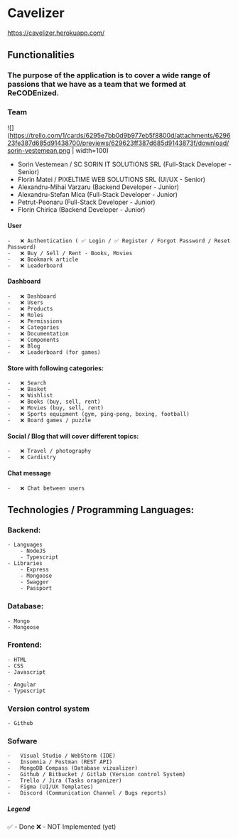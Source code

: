# Cavelizer

https://cavelizer.herokuapp.com/

## Functionalities

### The purpose of the application is to cover a wide range of passions that we have as a team that we formed at ReCODEnized.

### Team

![](https://trello.com/1/cards/6295e7bb0d9b977eb5f8800d/attachments/629623fe387d685d91438700/previews/629623ff387d685d9143873f/download/sorin-vestemean.png | width=100)

- Sorin Vestemean / SC SORIN IT SOLUTIONS SRL (Full-Stack Developer - Senior)
- Florin Matei / PIXELTIME WEB SOLUTIONS SRL (UI/UX - Senior)
- Alexandru-Mihai Varzaru (Backend Developer - Junior)
- Alexandru-Stefan Mica (Full-Stack Developer - Junior)
- Petrut-Peonaru (Full-Stack Developer - Junior)
- Florin Chirica (Backend Developer - Junior)

#### User

    -   ❌ Authentication ( ✅ Login / ✅ Register / Forgot Password / Reset Password)
    -   ❌ Buy / Sell / Rent - Books, Movies
    -   ❌ Bookmark article
    -   ❌ Leaderboard

#### Dashboard

    -   ❌ Dashboard
    -   ❌ Users
    -   ❌ Products
    -   ❌ Roles
    -   ❌ Permissions
    -   ❌ Categories
    -   ❌ Documentation
    -   ❌ Components
    -   ❌ Blog
    -   ❌ Leaderboard (for games)

#### Store with following categories:

    -   ❌ Search
    -   ❌ Basket
    -   ❌ Wishlist
    -   ❌ Books (buy, sell, rent)
    -   ❌ Movies (buy, sell, rent)
    -   ❌ Sports equipment (gym, ping-pong, boxing, football)
    -   ❌ Board games / puzzle

#### Social / Blog that will cover different topics:

    -   ❌ Travel / photography
    -   ❌ Cardistry

#### Chat message

    -   ❌ Chat between users

## Technologies / Programming Languages:

### Backend:

    - Languages
        - NodeJS
        - Typescript
    - Libraries
        - Express
        - Mongoose
        - Swagger
        - Passport

### Database:

    - Mongo
    - Mongoose

### Frontend:

    - HTML
    - CSS
    - Javascript

    - Angular
    - Typescript

### Version control system

    - Github

### Sofware

    -   Visual Studio / WebStorm (IDE)
    -   Insomnia / Postman (REST API)
    -   MongoDB Compass (Database vizualizer)
    -   Github / Bitbucket / Gitlab (Version control System)
    -   Trello / Jira (Tasks oraganizer)
    -   Figma (UI/UX Templates)
    -   Discord (Communication Channel / Bugs reports)

##### Legend

✅ - Done
❌ - NOT Implemented (yet)
